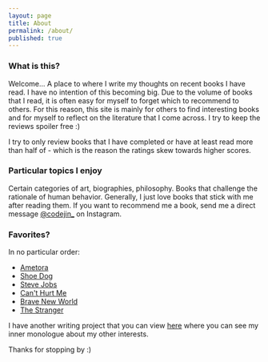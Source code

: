 ```yaml
---
layout: page
title: About
permalink: /about/
published: true
---
```


### What is this?

Welcome...
A place to where I write my thoughts on recent books I have read. I have no intention of this becoming big. Due to the volume of books that I read, it is often easy for myself to forget which to recommend to others. For this reason, this site is mainly for others to find interesting books and for myself to reflect on the literature that I come across. I try to keep the reviews spoiler free :)

I try to only review books that I have completed or have at least read more than half of - which is the reason the ratings skew towards higher scores.

### Particular topics I enjoy

Certain categories of art, biographies, philosophy. Books that challenge the rationale of human behavior. Generally, I just love books that stick with me after reading them.
If you want to recommend me a book, send me a direct message [@codejin\_](https://instagram.com/codejin_/) on Instagram.

### Favorites?

In no particular order:

- [Ametora](https://jinsung-kim.github.io/ametora/)
- [Shoe Dog](https://jinsung-kim.github.io/shoe-dog/)
- [Steve Jobs](https://jinsung-kim.github.io/steve-jobs/)
- [Can't Hurt Me](https://jinsung-kim.github.io/Cant-Hurt-Me/)
- [Brave New World](https://jinsung-kim.github.io/Brave-New-World/)
- [The Stranger](https://jinsung-kim.github.io/The-Stranger/)

I have another writing project that you can view [here](https://archived-js.web.app/) where you can see my inner monologue about my other interests.

Thanks for stopping by :)
